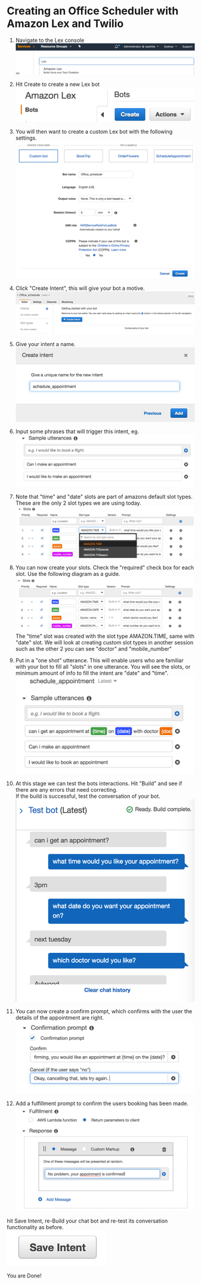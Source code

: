 # Creating an Office Scheduler with Amazon Lex and Twilio

1. Navigate to the Lex console
![Twilio dashboard](images/lex_console.png)<br>

1. Hit Create to create a new Lex bot
![Twilio dashboard](images/lex_create.png)<br>

1. You will then want to create a custom Lex bot with the following settings.
![Twilio dashboard](images/bot_settings.png)<br>

1. Click "Create Intent", this will give your bot a motive.
![Twilio dashboard](images/create_intent.png)<br>

1. Give your intent a name.
![Twilio dashboard](images/intent_name.png)<br>

1. Input some phrases that will trigger this intent, eg.
![Twilio dashboard](images/sample_utterances.png)<br>



1. Note that "time" and "date" slots are part of amazons default slot types. These are the only 2 slot types we are using today.
![Twilio dashboard](images/slots.png)<br>

1. You can now create your slots. Check the "required" check box for each slot. Use the following diagram as a guide.
![Twilio dashboard](images/all_slots.png)<br>
The "time" slot was created with the slot type AMAZON.TIME, same with "date" slot. We will look at creating custom slot types in another session such as the other 2 you can see "doctor" and "mobile_number"

1. Put in a "one shot" utterance. This will enable users who are familiar with your bot to fill all "slots" in one utterance. You will see the slots, or minimum amount of info to fill the intent are "date" and "time".
![Twilio dashboard](images/one_shot2.png)<br>

1. At this stage we can test the bots interactions. Hit "Build" and see if there are any errors that need correcting. <br>
If the build is successful, test the conversation of your bot.
![Twilio dashboard](images/test_bot.png)<br>

1. You can now create a confirm prompt, which confirms with the user the details of the appointment are right. <br>
![Twilio dashboard](images/confirm_prompt.png)<br>

1. Add a fulfillment prompt to confirm the users booking has been made. <br>
![Twilio dashboard](images/fullfulment.png)<br>

hit Save Intent, re-Build your chat bot and re-test its conversation functionality as before. <br>
![Twilio dashboard](images/save_intent.png)<br>

You are Done!
